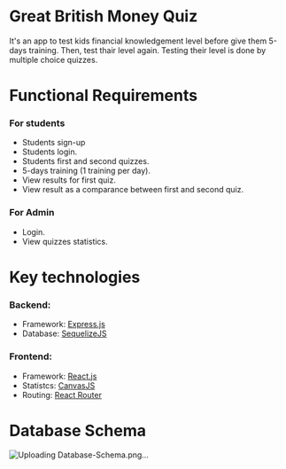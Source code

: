 # Great British Money Quiz
It's an app to test kids financial knowledgement level before give them 5-days training. Then, test thair level again. Testing their level is done by multiple choice quizzes.

# Functional Requirements
### For students
- Students sign-up
- Students login.
- Students first and second quizzes.
- 5-days training (1 training per day).
- View results for first quiz.
- View result as a comparance between first and second quiz.

### For Admin
- Login.
- View quizzes statistics.

# Key technologies
### Backend: 
- Framework: [Express.js](https://expressjs.com/en/4x/api.html)
- Database: [SequelizeJS](http://docs.sequelizejs.com/manual/getting-started.html)

### Frontend: 
- Framework: [React.js](https://reactjs.org/docs/getting-started.html)
- Statistcs: [CanvasJS](https://canvasjs.com/react-charts/pie-chart/)
- Routing: [React Router](https://reacttraining.com/react-router/)

# Database Schema
![Uploading Database-Schema.png…]()

